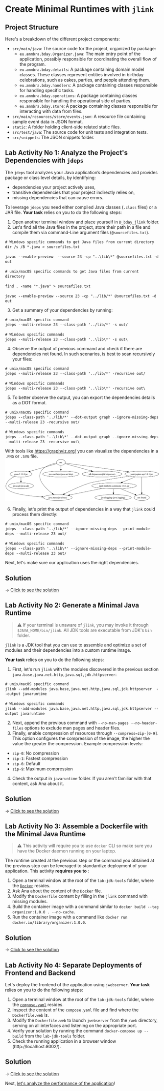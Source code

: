 # Create Minimal Runtimes with `jlink`

## Project Structure

Here's a breakdown of the different project components:

* `src/main/java`: The source code for the project, organized by package:
    * `eu.ammbra.bday.Organizer.java`: The main entry point of the application, possibly responsible for coordinating the overall flow of the program.
    * `eu.ammbra.bday.details`: A package containing domain model classes. These classes represent entities involved in birthday celebrations, such as cakes, parties, and people attending them.
    * `eu.ammbra.bday.handlers`: A package containing classes responsible for handling specific tasks. 
    * `eu.ammbra.bday.operations`: A package containing classes responsible for handling the operational side of parties.
    * `eu.ammbra.bday.store`: A package containing classes responsible for interacting with data from files.
* `src/main/resources/store/events.json`: A resource file containing sample event data in JSON format.
* `static`: A folder holding client-side related static files.
* `src/test/java`: The source code for unit tests and integration tests.
* `src/snippets`: The JSON snippets folder.


## **Lab Activity No 1**: Analyze the Project's Dependencies with `jdeps`

The `jdeps` tool analyzes your Java application’s dependencies and provides package or class level details, by identifying:

* dependencies your project actively uses, 
* transitive dependencies that your project indirectly relies on, 
* missing dependencies that can cause errors.

To leverage `jdeps` you need either compiled Java classes (`.class` files) or a JAR file. **Your task** relies on you to do the following steps:

1. Open another terminal window and place yourself in `D_bday_jlink` folder.
2. Let's find all the Java files in the project, store their path in a file and compile them via command-Line argument files (`@sourcefiles.txt`).

```shell
# Windows specific commands to get Java files from current directory
dir /s /B *.java > sourcefiles.txt

javac --enable-preview  --source 23 -cp "..\lib\*" @sourcefiles.txt -d out

# unix/macOS specific commands to get Java files from current directory

find . -name "*.java" > sourcefiles.txt

javac --enable-preview --source 23 -cp "../lib/*" @sourcefiles.txt -d out
```
3. Get a summary of your dependencies by running:

```shell
# unix/macOS specific command
jdeps --multi-release 23 --class-path '../lib/*' -s out/

# Windows specific commands
jdeps --multi-release 23 --class-path '..\lib\*' -s out\
```
4. Observe the output of previous command and check if there are dependencies not found. In such scenarios, is best to scan recursively your files:

```shell
# unix/macOS specific command
jdeps --multi-release 23 --class-path '../lib/*' -recursive out/

# Windows specific commands
jdeps --multi-release 23 --class-path '..\lib\*' -recursive out\
```
5. To better observe the output, you can export the dependencies details as a DOT format.

```shell
# unix/macOS specific command
jdeps --class-path '../lib/*' --dot-output graph --ignore-missing-deps --multi-release 23 -recursive out/

# Windows specific commands
jdeps --class-path '..\lib\*' --dot-output graph --ignore-missing-deps --multi-release 23 -recursive out\
```
With tools like https://graphviz.org/ you can visualize the dependencies in a `.PNG` or `.SVG` file.
![](summary.png)

6. Finally, let's print the output of dependencies in a way that `jlink` could process them directly:

```shell
# unix/macOS specific command
jdeps --class-path '../lib/*' --ignore-missing-deps --print-module-deps --multi-release 23 out/

# Windows specific commands
jdeps --class-path '..\lib\*' --ignore-missing-deps --print-module-deps --multi-release 23 out/
```

Next, let's make sure our application uses the right dependencies.

## Solution

&rarr; [Click to see the solution](SOLUTION.md#lab-activity-no-1-analyze-the-projects-dependencies-with-jdeps)

## **Lab Activity No 2**: Generate a Minimal Java Runtime

> ⚠️ If your terminal is unaware of `jlink`, you may invoke it through `$JAVA_HOME/bin/jlink`. All JDK tools are executable from JDK's `bin` folder.

`jlink` is a JDK tool that you can use to assemble and optimize a set of modules and their dependencies into a custom runtime image.

**Your task** relies on you to do the following steps:

1. First, let's run `jlink` with the modules discovered in the previous section `java.base,java.net.http,java.sql,jdk.httpserver`:

```shell
# unix/macOS specific command
jlink --add-modules java.base,java.net.http,java.sql,jdk.httpserver  --output javaruntime

# Windows specific commands
jlink --add-modules java.base,java.net.http,java.sql,jdk.httpserver --output javaruntime
```

2. Next, append the previous command with `--no-man-pages --no-header-files` options to exclude man pages and header files. 
3. Finally, enable compression of resources through `--compress=zip-[0-9]`. This option configures the compression of the image, the higher the value the greater the compression. 
Example compression levels:

* `zip-0`: No compression
* `zip-1`: Fastest compression
* `zip-6`: Default
* `zip-9`: Maximum compression

4. Check the output in `javaruntime` folder. If you aren't familiar with that content, ask Ana about it.

## Solution

&rarr; [Click to see the solution](SOLUTION.md#lab-activity-no-2-generate-a-minimal-java-runtime)

## **Lab Activity No 3**: Assemble a Dockerfile with the Minimal Java Runtime

> ⚠️ This activity will require you to use `docker` CLI so make sure you have the Docker daemon running on your laptop.

The runtime created at the previous step or the command you obtained at the previous step can be leveraged to standardize deployment of your application.
This activity **requires you to** :

1. Open a terminal window at the root of the `lab-jdk-tools` folder, where the [`Docker`](../Dockerfile) resides.
2. Ask Ana about the content of the [`Docker`](../Dockerfile) file.
3. Modify the `Dockerfile` content by filling in the `jlink` command with missing modules.
4. Build the container image with a command similar to `docker build --tag organizer:1.0.0 . --no-cache`.
5. Run the container image with a command like `docker run docker.io/library/organizer:1.0.0`.

## Solution

&rarr; [Click to see the solution](SOLUTION.md#lab-activity-no-3-assemble-a-dockerfile-with-the-minimal-java-runtime)

## **Lab Activity No 4**: Separate Deployments of Frontend and Backend

Let's deploy the frontend of the application using `jwebserver`. **Your task** relies on you to do the following steps:

1. Open a terminal window at the root of the `lab-jdk-tools` folder, where the [`compose.yaml`](../compose.yaml) resides.
2. Inspect the content of the `compose.yaml` file and find where the `Dockerfile.web` is.
3. Modify the `Dockerfile.web` to launch `jwebserver` from the `/web` directory, serving on all interfaces and listening on the appropriate port.
4. Verify your solution by running the command `docker-compose up --build` from the `lab-jdk-tools` folder.
5. Check the running application in a browser window (http://localhost:8002/).

## Solution

&rarr; [Click to see the solution](SOLUTION.md#lab-activity-no-4-separate-deployments-of-frontend-and-backend)

Next, [let's analyze the performance of the application](../E_bday_jfr/README.md)!


